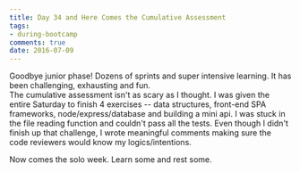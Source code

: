 ```yaml
---
title: Day 34 and Here Comes the Cumulative Assessment
tags: 
- during-bootcamp
comments: true
date: 2016-07-09
---
```


Goodbye junior phase! Dozens of sprints and super intensive learning. It has been challenging, exhausting and fun.  
The cumulative assessment isn't as scary as I thought. I was given the entire Saturday to finish 4 exercises -- data structures, front-end SPA frameworks, node/express/database and building a mini api. I was stuck in the file reading function and couldn't pass all the tests. Even though I didn't finish up that challenge, I wrote meaningful comments making sure the code reviewers would know my logics/intentions. 

Now comes the solo week. Learn some and rest some. 







